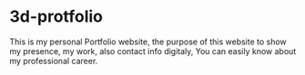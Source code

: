 # 3d-protfolio
This is my personal Portfolio website, the purpose of this website to show my presence, my work, also contact info digitaly, You can easily know about my professional career.
